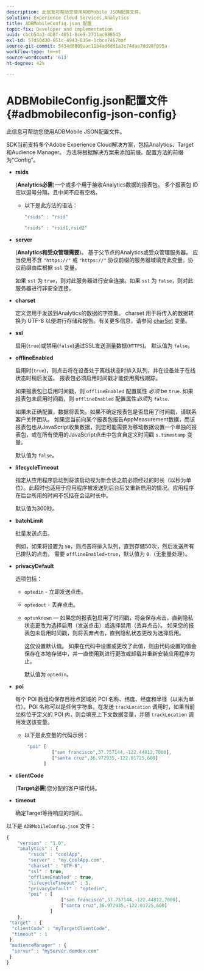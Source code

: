 ```yaml
---
description: 此信息可帮助您使用ADBMobile JSON配置文件。
solution: Experience Cloud Services,Analytics
title: ADBMobileConfig.json 配置
topic-fix: Developer and implementation
uuid: cbcb54a3-4b8f-4651-8ce9-2731ac988545
exl-id: 57d50d30-651c-4943-835e-1cbce7467baf
source-git-commit: 5434d8809aac11b4ad6dd1a3c74dae7dd98f095a
workflow-type: tm+mt
source-wordcount: '613'
ht-degree: 42%

---
```


# ADBMobileConfig.json配置文件 {#adbmobileconfig-json-config}

此信息可帮助您使用ADBMobile JSON配置文件。

SDK当前支持多个Adobe Experience Cloud解决方案，包括Analytics、Target和Audience Manager。 方法将根据解决方案来添加前缀。配置方法的前缀为“Config”。

* **rsids**

   (**Analytics必需**)一个或多个用于接收Analytics数据的报表包。 多个报表包 ID 应以逗号分隔，且中间不应有空格。

   * 以下是此方法的语法：

      ```js
      "rsids" : "rsid"
      ```

      ```js
      "rsids" : "rsid1,rsid2"
      ```

* **server**

   (**Analytics和受众管理需要**)。 基于父节点的Analytics或受众管理服务器。 应当使用不含 `"https://"` 或 `"https://"` 协议前缀的服务器域填充此变量。协议前缀由库根据 `ssl` 变量。

   如果 `ssl` 为 `true`，则对此服务器进行安全连接。如果 `ssl` 为 `false`，则对此服务器进行非安全连接。

* **charset**

   定义您用于发送到Analytics的数据的字符集。 charset 用于将传入的数据转换为 UTF-8 以便进行存储和报告。有关更多信息，请参阅 [charSet](https://experienceleague.adobe.com/docs/analytics/implementation/vars/config-vars/charset.html) 变量。

* **ssl**

   启用(`true`)或禁用(`false`)通过SSL发送测量数据(`HTTPS`)。 默认值为 `false`。

* **offlineEnabled**

   启用时(`true`)，则点击将在设备处于离线状态时排入队列，并在设备处于在线状态时稍后发送。 报表包必须启用时间戳才能使用离线跟踪。

   如果报表包已启用时间戳，则 `offlineEnabled` 配置属性 *必须* be `true`. 如果报表包未启用时间戳，则 `offlineEnabled` 配置属性&#x200B;*必须*&#x200B;为 `false`.

   如果未正确配置，数据将丢失。如果不确定报表包是否启用了时间戳，请联系客户关怀团队。 如果您当前向某个报表包报告AppMeasurement数据，而该报表包也从JavaScript收集数据，则您可能需要为移动数据设置一个单独的报表包，或在所有使用的JavaScript点击中包含自定义时间戳 `s.timestamp` 变量。

   默认值为 `false`。

* **lifecycleTimeout**

   指定从应用程序启动到将该启动视为新会话之前必须经过的时长（以秒为单位）。此超时也适用于应用程序被发送到后台后又重新启用的情况。应用程序在后台所用的时间不包括在会话时长中。

   默认值为300秒。

* **batchLimit**

   批量发送点击。

   例如，如果将设置为 `50`，则点击将排入队列，直到存储50次，然后发送所有已排队的点击。 需要 `offlineEnabled=true`，默认值为 `0` （无批量处理）。

* **privacyDefault**

   选项包括：

   * `optedin` - 立即发送点击。
   * `optedout` - 丢弃点击。
   * `optunknown`  — 如果您的报表包启用了时间戳，将会保存点击，直到隐私状态更改为选择启用（发送点击）或选择禁用（丢弃点击）。 如果您的报表包未启用时间戳，则将丢弃点击，直到隐私状态更改为选择启用。

      这仅设置默认值。 如果在代码中设置或更改了此值，则由代码设置的值会保存在本地存储中，并一直使用到进行更改或卸载并重新安装应用程序为止。

      默认值为 `optedin`。

* **poi**

   每个 POI 数组均保存目标点区域的 POI 名称、纬度、经度和半径（以米为单位）。POI 名称可以是任何字符串。在发送 `trackLocation` 调用时，如果当前坐标位于定义的 POI 内，则会填充上下文数据变量，并随 `trackLocation` 调用发送该变量。

   * 以下是此变量的代码示例：

      ```js
       "poi" [ 
                ["san francisco",37.757144,-122.44812,7000], 
                ["santa cruz",36.972935,-122.01725,600] 
             ]
      ```

* **clientCode**

   (**Target必需**)您分配的客户端代码。

* **timeout**

   确定Target等待响应的时间。

以下是 `ADBMobileConfig.json` 文件：

```js
{ 
    "version" : "1.0",
    "analytics" : {
        "rsids" : "coolApp",
        "server" : "my.CoolApp.com",
        "charset" : "UTF-8",
        "ssl" : true,
        "offlineEnabled" : true,
        "lifecycleTimeout" : 5,
        "privacyDefault" : "optedin",
        "poi" : [ 
                    ["san francisco",37.757144,-122.44812,7000],
                    ["santa cruz",36.972935,-122.01725,600]
                ]
    },
 "target" : {
  "clientCode" : "myTargetClientCode",
  "timeout" : 1
 },
 "audienceManager" : {
  "server" : "myServer.demdex.com"
 }
}
```
